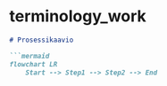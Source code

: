 # terminology_work
```markdown
# Prosessikaavio

```mermaid
flowchart LR
    Start --> Step1 --> Step2 --> End
```
```
